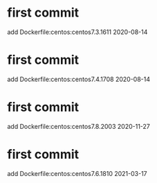# first commit
add Dockerfile:centos:centos7.3.1611 2020-08-14
# first commit
add Dockerfile:centos:centos7.4.1708 2020-08-14
# first commit
add Dockerfile:centos:centos7.8.2003 2020-11-27
# first commit
add Dockerfile:centos:centos7.6.1810 2021-03-17
